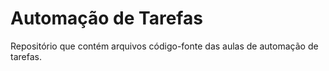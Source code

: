 # Automação de Tarefas

Repositório que contém arquivos código-fonte das aulas de automação de tarefas.
